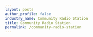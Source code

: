```yaml
---
layout: posts 
author_profile: false 
industry_name: Community Radio Station
title: Community Radio Station
permalink: /community-radio-station
---
```

